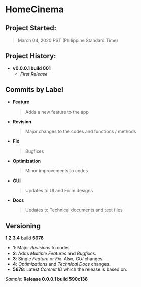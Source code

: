 # HomeCinema

## Project Started:

> March 04, 2020 PST (Philippine Standard Time)

## Project History:

- **v0.0.0.1 build 001**
  - *First Release*
  
## Commits by Label

- **Feature**
  > Adds a new feature to the app
- **Revision**
  > Major changes to the codes  and functions / methods
- **Fix**
  > Bugfixes
- **Optimization**
  > Minor improvements to codes
- **GUI**
  > Updates to UI and Form designs
- **Docs**
  > Updates to Technical documents and text files
  
## Versioning

**1**.**2**.**3**.**4** build **5678**

- **1**: Major *Revisions* to codes.
- **2**: Adds *Multiple Features* and *Bugfixes*.
- **3**: Single *Feature* or *Fix*. Also, *GUI* changes.
- **4**: *Optimizations* and *Technical Docs* changes.
- **5678**: Latest *Commit ID* which the release is based on.

*Sample*: **Release 0.0.0.1 build 590c138**